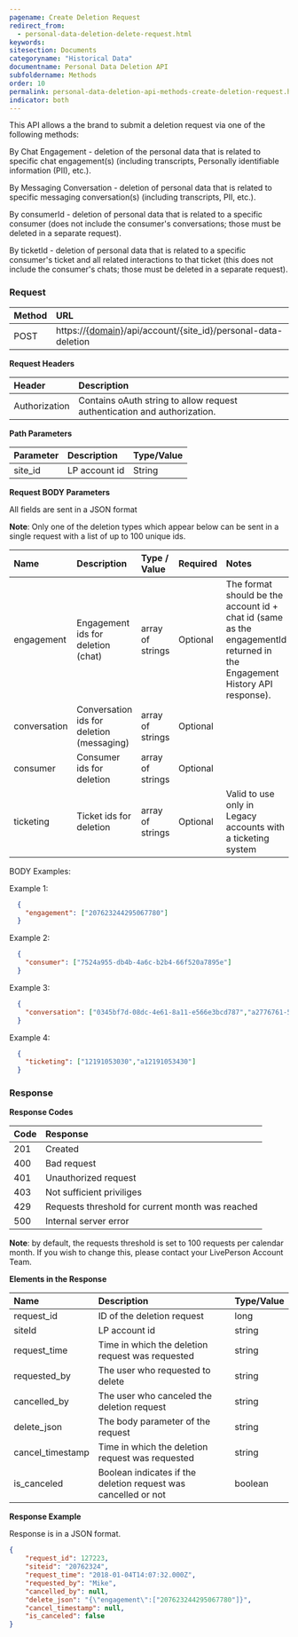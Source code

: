 ```yaml
---
pagename: Create Deletion Request
redirect_from:
  - personal-data-deletion-delete-request.html
keywords:
sitesection: Documents
categoryname: "Historical Data"
documentname: Personal Data Deletion API
subfoldername: Methods
order: 10
permalink: personal-data-deletion-api-methods-create-deletion-request.html
indicator: both
---
```


This API allows a the brand to submit a deletion request via one of the following methods:

By Chat Engagement - deletion of the personal data that is related to specific chat engagement(s) (including transcripts, Personally identifiable information (PII), etc.).

By Messaging Conversation - deletion of personal data that is related to specific messaging conversation(s) (including transcripts, PII, etc.).

By consumerId - deletion of personal data that is related to a specific consumer (does not include the consumer's conversations; those must be deleted in a separate request).

By ticketId - deletion of personal data that is related to a specific consumer's ticket and all related interactions to that ticket (this does not include the consumer's chats; those must be deleted in a separate request).

### Request

 |Method|      URL|  
 |:--------  |:---  |
 |POST|  https://[{domain}](/agent-domain-domain-api.html)/api/account/{site_id}/personal-data-deletion |

**Request Headers**

 |Header         |Description  |
 |:------|        :--------  |
 |Authorization|  Contains oAuth string to allow request authentication and authorization.  |

 **Path Parameters**

  |Parameter|  Description|  Type/Value |
  |:------    |:--------    |:--------|
  |site_id|  LP account id|   String |

 **Request BODY Parameters**


All fields are sent in a JSON format

**Note**: Only one of the deletion types which appear below can be sent in a single request with a list of up to 100 unique ids.

 | Name | Description | Type / Value | Required | Notes |
 | :---- | :------- | :--------- | :--- | :--- |
 | engagement| Engagement ids for deletion (chat) | array of strings | Optional | The format should be the account id + chat id (same as the engagementId returned in the Engagement History API response).  |
 | conversation| Conversation ids for deletion (messaging) | array of strings | Optional | |
 | consumer| Consumer ids for deletion | array of strings | Optional |  |
 | ticketing| Ticket ids for deletion | array of strings | Optional | Valid to use only in Legacy accounts with a ticketing system |

BODY Examples:

Example 1:

```json
  {
    "engagement": ["207623244295067780"]
  }
```

Example 2:

```json
  {
    "consumer": ["7524a955-db4b-4a6c-b2b4-66f520a7895e"]
  }
```

Example 3:

```json
  {
    "conversation": ["0345bf7d-08dc-4e61-8a11-e566e3bcd787","a2776761-5e66-4ea8-83e7-a955cd925471"]
  }
```

Example 4:

```json
  {
    "ticketing": ["12191053030","a12191053430"]
  }
```

### Response

 **Response Codes**

  |Code|  Response|  
  |:------    |:-------- |
  |201 |  Created|  
  |400 |  Bad request|  
  |401 |  Unauthorized request|  
  |403 |  Not sufficient priviliges|  
  |429 |  Requests threshold for current month was reached|
  |500 |  Internal server error|  

**Note**: by default, the requests threshold is set to 100 requests per calendar month. If you wish to change this, please contact your LivePerson Account Team.


  **Elements in the Response**

 |Name                 | Description                                                                    | Type/Value
 |:------------------- | :----------------------------------------------------------------------------- | :---------
 |request_id           | ID of the deletion request                                     | long |
 |siteId               | LP account id                                  | string|
 |request_time         | Time in which the deletion request was requested                                | string|
 |requested_by         | The user who requested to delete     | string|
 |cancelled_by         | The user who canceled the deletion request     | string|
 |delete_json          | The body parameter of the request     | string|
 |cancel_timestamp     | Time in which the deletion request was requested      | string|
 |is_canceled          | Boolean indicates if the deletion request was cancelled or not     | boolean|

 **Response Example**

Response is in a JSON format.

```json
{
    "request_id": 127223,
    "siteid": "20762324",
    "request_time": "2018-01-04T14:07:32.000Z",
    "requested_by": "Mike",
    "cancelled_by": null,
    "delete_json": "{\"engagement\":["207623244295067780"]}",
    "cancel_timestamp": null,
    "is_canceled": false
}
```

